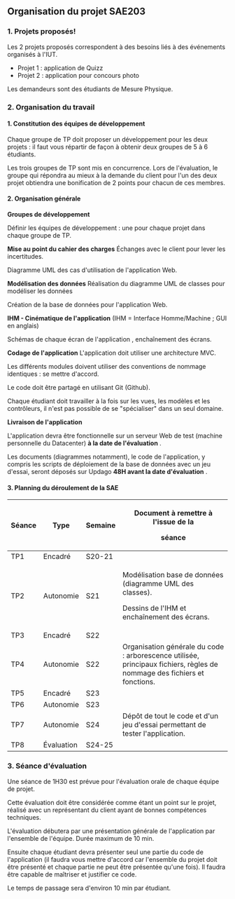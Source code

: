 ## Organisation du projet SAE203

### 1. Projets proposés!

Les 2 projets proposés correspondent à des besoins liés à des événements organisés à l'IUT.

- Projet 1 : application de Quizz
- Projet 2 : application pour concours photo

Les demandeurs sont des étudiants de Mesure Physique.

### 2. Organisation du travail
#### 1. Constitution des équipes de développement

Chaque groupe de TP doit proposer un développement pour les deux projets : il faut vous répartir de façon à obtenir deux groupes de 5 à 6 étudiants.

Les trois groupes de TP sont mis en concurrence. Lors de l'évaluation, le groupe qui répondra au mieux à la demande du client pour l'un des deux projet obtiendra une bonification de 2 points pour chacun de ces membres.

#### 2. Organisation générale

**Groupes de développement**

Définir les équipes de développement : une pour chaque projet dans chaque groupe de TP.

**Mise au point du cahier des charges** Échanges avec le client pour lever les incertitudes.

Diagramme UML des cas d'utilisation de l'application Web.

**Modélisation des données** Réalisation du diagramme UML de classes pour modéliser les données

Création de la base de données pour l'application Web.

**IHM - Cinématique de l'application**                 (IHM = Interface Homme/Machine ; GUI en anglais)

Schémas de chaque écran de l'application , enchaînement des écrans.

**Codage de l'application**                    L'application doit utiliser une architecture MVC.

Les différents modules doivent utiliser des conventions de nommage identiques : se mettre d'accord.

Le code doit être partagé en utilisant Git (Github).

Chaque étudiant doit travailler à la fois sur les vues, les modèles et les contrôleurs, il n'est pas possible de se "spécialiser" dans un seul domaine.

**Livraison de l'application**

L'application devra être fonctionnelle sur un serveur Web de test (machine personnelle du Datacenter)  **à la date de l'évaluation** .

Les documents (diagrammes notamment), le code de l'application, y compris les scripts de déploiement de la base de données avec un jeu d'essai, seront déposés sur Updago  **48H avant la date d'évaluation** .

#### 3. Planning du déroulement de la SAE



|**Séance**|**Type**|**Semaine**|<p>**Document à remettre à l'issue de la**</p><p>**séance**</p>|
| - | - | - | - |
|TP1|Encadré|S20-21||
|TP2|Autonomie|S21|<p>Modélisation base de données (diagramme UML des classes).</p><p>Dessins de l'IHM et enchaînement des écrans.</p>|
|TP3|Encadré|S22||
|TP4|Autonomie|S22|Organisation générale du code : arborescence utilisée, principaux fichiers, règles de nommage des fichiers et fonctions.|
|TP5|Encadré|S23||
|TP6|Autonomie|S23||
|TP7|Autonomie|S24|Dépôt de tout le code et d'un jeu d'essai permettant de tester l'application.|
|TP8|Évaluation|S24-25||
### 3. Séance d'évaluation

Une séance de 1H30 est prévue pour l'évaluation orale de chaque équipe de projet.

Cette évaluation doit être considérée comme étant un point sur le projet, réalisé avec un représentant du client ayant de bonnes compétences techniques.

L'évaluation débutera par une présentation générale de l'application par l'ensemble de l'équipe. Durée maximum de 10 min.

Ensuite chaque étudiant devra présenter seul une partie du code de l'application (il faudra vous mettre d'accord car l'ensemble du projet doit être présenté et chaque partie  ne peut être présentée qu'une fois). Il faudra être capable de maîtriser et justifier ce code.

Le temps de passage sera d'environ 10 min par étudiant.